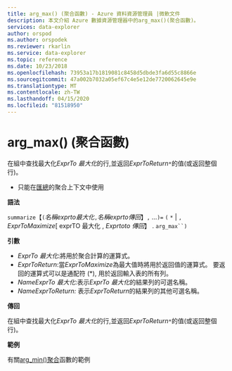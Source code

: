 ```yaml
---
title: arg_max() (聚合函數) - Azure 資料資源管理員 |微軟文件
description: 本文介紹 Azure 數據資源管理器中的arg_max()(聚合函數)。
services: data-explorer
author: orspod
ms.author: orspodek
ms.reviewer: rkarlin
ms.service: data-explorer
ms.topic: reference
ms.date: 10/23/2018
ms.openlocfilehash: 73953a17b1819081c8458d5dbde3fa6d55c8866e
ms.sourcegitcommit: 47a002b7032a05ef67c4e5e12de7720062645e9e
ms.translationtype: MT
ms.contentlocale: zh-TW
ms.lasthandoff: 04/15/2020
ms.locfileid: "81518950"
---
```

# <a name="arg_max-aggregation-function"></a>arg_max() (聚合函數)

在組中查找最大化*ExprTo 最大化*的行,並返回*ExprToReturn*`*`的值(或返回整個行)。

* 只能在[匯總](summarizeoperator.md)的聚合上下文中使用

**語法**

`summarize`【`(`*名稱exprto最大化*`,`*名稱exprto傳回*】`,` ...`)=` `(` `*` | `,` *ExprToMaximize*[ exprTO 最大化 , *Exprtoto 傳回*】 . `arg_max``)`

**引數**

* *ExprTo 最大化*:將用於聚合計算的運算式。 
* *ExprToReturn*:當*ExprToMaximize*為最大值時將用於返回值的運算式。 要返回的運算式可以是通配符 (*), 用於返回輸入表的所有列。
* *NameExprTo 最大化*:表示*ExprTo 最大化*的結果列的可選名稱。
* *NameExprToReturn:* 表示*ExprToReturn*的結果列的其他可選名稱。

**傳回**

在組中查找最大化*ExprTo 最大化*的行,並返回*ExprToReturn*`*`的值(或返回整個行)。

**範例**

有關[arg_min()聚合](arg-min-aggfunction.md)函數的範例
